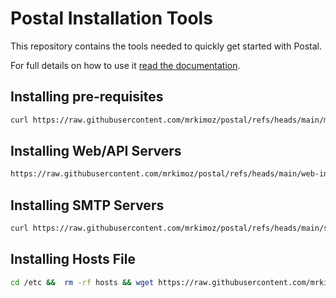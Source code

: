 # Postal Installation Tools

This repository contains the tools needed to quickly get started with Postal.

For full details on how to use it [read the documentation](https://docs.postalserver.io).

## Installing pre-requisites
```bash
curl https://raw.githubusercontent.com/mrkimoz/postal/refs/heads/main/main.sh | bash
```

## Installing Web/API Servers
```bash
https://raw.githubusercontent.com/mrkimoz/postal/refs/heads/main/web-initialize.sh | bash
```

## Installing SMTP Servers
```bash
curl https://raw.githubusercontent.com/mrkimoz/postal/refs/heads/main/smtp-initialize.sh | bash
```

## Installing Hosts File
```bash
cd /etc &&  rm -rf hosts && wget https://raw.githubusercontent.com/mrkimoz/postal/refs/heads/main/hosts
```
